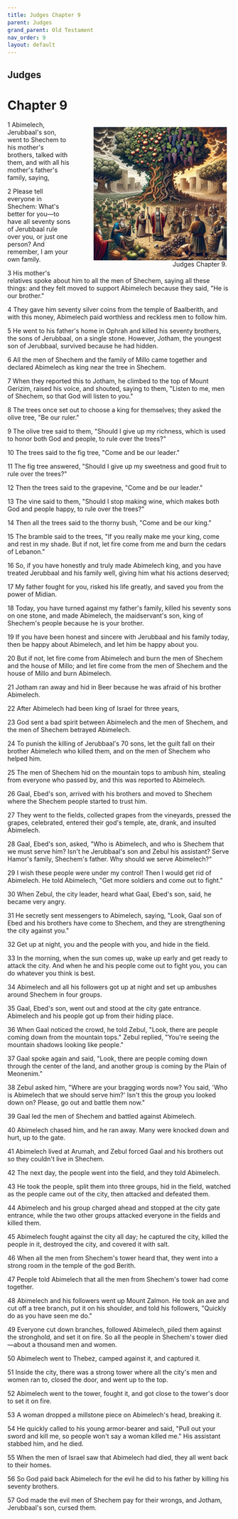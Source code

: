 ```yaml
---
title: Judges Chapter 9
parent: Judges
grand_parent: Old Testament
nav_order: 9
layout: default
---
```


## Judges

# Chapter 9

<figure style="float: right; margin-right: 10px;">
    <img src="/assets/Image/Judges/500/9.jpg" alt="Judges Chapter 9" style="width: 300px; height: 300px; float: right;padding-left: 10px;"/>
    <figcaption style="clear: both;text-align: right;">Judges Chapter 9.</figcaption>
</figure>
1 Abimelech, Jerubbaal's son, went to Shechem to his mother's brothers, talked with them, and with all his mother's father's family, saying,

2 Please tell everyone in Shechem: What's better for you—to have all seventy sons of Jerubbaal rule over you, or just one person? And remember, I am your own family.

3 His mother's relatives spoke about him to all the men of Shechem, saying all these things: and they felt moved to support Abimelech because they said, "He is our brother."

4 They gave him seventy silver coins from the temple of Baalberith, and with this money, Abimelech paid worthless and reckless men to follow him.

5 He went to his father's home in Ophrah and killed his seventy brothers, the sons of Jerubbaal, on a single stone. However, Jotham, the youngest son of Jerubbaal, survived because he had hidden.

6 All the men of Shechem and the family of Millo came together and declared Abimelech as king near the tree in Shechem.

7 When they reported this to Jotham, he climbed to the top of Mount Gerizim, raised his voice, and shouted, saying to them, "Listen to me, men of Shechem, so that God will listen to you."

8 The trees once set out to choose a king for themselves; they asked the olive tree, "Be our ruler."

9 The olive tree said to them, "Should I give up my richness, which is used to honor both God and people, to rule over the trees?"

10 The trees said to the fig tree, "Come and be our leader."

11 The fig tree answered, "Should I give up my sweetness and good fruit to rule over the trees?"

12 Then the trees said to the grapevine, "Come and be our leader."

13 The vine said to them, "Should I stop making wine, which makes both God and people happy, to rule over the trees?"

14 Then all the trees said to the thorny bush, "Come and be our king."

15 The bramble said to the trees, "If you really make me your king, come and rest in my shade. But if not, let fire come from me and burn the cedars of Lebanon."

16 So, if you have honestly and truly made Abimelech king, and you have treated Jerubbaal and his family well, giving him what his actions deserved;

17 My father fought for you, risked his life greatly, and saved you from the power of Midian.

18 Today, you have turned against my father's family, killed his seventy sons on one stone, and made Abimelech, the maidservant's son, king of Shechem's people because he is your brother.

19 If you have been honest and sincere with Jerubbaal and his family today, then be happy about Abimelech, and let him be happy about you.

20 But if not, let fire come from Abimelech and burn the men of Shechem and the house of Millo; and let fire come from the men of Shechem and the house of Millo and burn Abimelech.

21 Jotham ran away and hid in Beer because he was afraid of his brother Abimelech.

22 After Abimelech had been king of Israel for three years,

23 God sent a bad spirit between Abimelech and the men of Shechem, and the men of Shechem betrayed Abimelech.

24 To punish the killing of Jerubbaal's 70 sons, let the guilt fall on their brother Abimelech who killed them, and on the men of Shechem who helped him.

25 The men of Shechem hid on the mountain tops to ambush him, stealing from everyone who passed by, and this was reported to Abimelech.

26 Gaal, Ebed's son, arrived with his brothers and moved to Shechem where the Shechem people started to trust him.

27 They went to the fields, collected grapes from the vineyards, pressed the grapes, celebrated, entered their god's temple, ate, drank, and insulted Abimelech.

28 Gaal, Ebed's son, asked, "Who is Abimelech, and who is Shechem that we must serve him? Isn't he Jerubbaal's son and Zebul his assistant? Serve Hamor's family, Shechem's father. Why should we serve Abimelech?"

29 I wish these people were under my control! Then I would get rid of Abimelech. He told Abimelech, "Get more soldiers and come out to fight."

30 When Zebul, the city leader, heard what Gaal, Ebed's son, said, he became very angry.

31 He secretly sent messengers to Abimelech, saying, "Look, Gaal son of Ebed and his brothers have come to Shechem, and they are strengthening the city against you."

32 Get up at night, you and the people with you, and hide in the field.

33 In the morning, when the sun comes up, wake up early and get ready to attack the city. And when he and his people come out to fight you, you can do whatever you think is best.

34 Abimelech and all his followers got up at night and set up ambushes around Shechem in four groups.

35 Gaal, Ebed's son, went out and stood at the city gate entrance. Abimelech and his people got up from their hiding place.

36 When Gaal noticed the crowd, he told Zebul, "Look, there are people coming down from the mountain tops." Zebul replied, "You're seeing the mountain shadows looking like people."

37 Gaal spoke again and said, "Look, there are people coming down through the center of the land, and another group is coming by the Plain of Meonenim."

38 Zebul asked him, "Where are your bragging words now? You said, 'Who is Abimelech that we should serve him?' Isn't this the group you looked down on? Please, go out and battle them now."

39 Gaal led the men of Shechem and battled against Abimelech.

40 Abimelech chased him, and he ran away. Many were knocked down and hurt, up to the gate.

41 Abimelech lived at Arumah, and Zebul forced Gaal and his brothers out so they couldn't live in Shechem.

42 The next day, the people went into the field, and they told Abimelech.

43 He took the people, split them into three groups, hid in the field, watched as the people came out of the city, then attacked and defeated them.

44 Abimelech and his group charged ahead and stopped at the city gate entrance, while the two other groups attacked everyone in the fields and killed them.

45 Abimelech fought against the city all day; he captured the city, killed the people in it, destroyed the city, and covered it with salt.

46 When all the men from Shechem's tower heard that, they went into a strong room in the temple of the god Berith.

47 People told Abimelech that all the men from Shechem's tower had come together.

48 Abimelech and his followers went up Mount Zalmon. He took an axe and cut off a tree branch, put it on his shoulder, and told his followers, "Quickly do as you have seen me do."

49 Everyone cut down branches, followed Abimelech, piled them against the stronghold, and set it on fire. So all the people in Shechem's tower died—about a thousand men and women.

50 Abimelech went to Thebez, camped against it, and captured it.

51 Inside the city, there was a strong tower where all the city's men and women ran to, closed the door, and went up to the top.

52 Abimelech went to the tower, fought it, and got close to the tower's door to set it on fire.

53 A woman dropped a millstone piece on Abimelech's head, breaking it.

54 He quickly called to his young armor-bearer and said, "Pull out your sword and kill me, so people won't say a woman killed me." His assistant stabbed him, and he died.

55 When the men of Israel saw that Abimelech had died, they all went back to their homes.

56 So God paid back Abimelech for the evil he did to his father by killing his seventy brothers.

57 God made the evil men of Shechem pay for their wrongs, and Jotham, Jerubbaal's son, cursed them.


